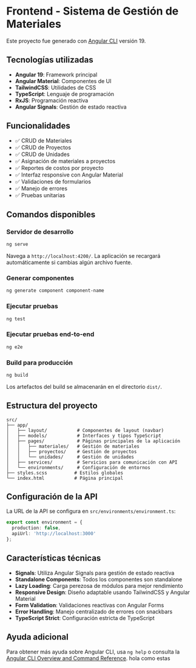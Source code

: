 # Frontend - Sistema de Gestión de Materiales

Este proyecto fue generado con [Angular CLI](https://github.com/angular/angular-cli) versión 19.

## Tecnologías utilizadas

- **Angular 19**: Framework principal
- **Angular Material**: Componentes de UI
- **TailwindCSS**: Utilidades de CSS
- **TypeScript**: Lenguaje de programación
- **RxJS**: Programación reactiva
- **Angular Signals**: Gestión de estado reactiva

## Funcionalidades

- ✅ CRUD de Materiales
- ✅ CRUD de Proyectos  
- ✅ CRUD de Unidades
- ✅ Asignación de materiales a proyectos
- ✅ Reportes de costos por proyecto
- ✅ Interfaz responsive con Angular Material
- ✅ Validaciones de formularios
- ✅ Manejo de errores
- ✅ Pruebas unitarias

## Comandos disponibles

### Servidor de desarrollo
```bash
ng serve
```
Navega a `http://localhost:4200/`. La aplicación se recargará automáticamente si cambias algún archivo fuente.

### Generar componentes
```bash
ng generate component component-name
```

### Ejecutar pruebas
```bash
ng test
```

### Ejecutar pruebas end-to-end
```bash
ng e2e
```

### Build para producción
```bash
ng build
```

Los artefactos del build se almacenarán en el directorio `dist/`.

## Estructura del proyecto

```
src/
├── app/
│   ├── layout/           # Componentes de layout (navbar)
│   ├── models/           # Interfaces y tipos TypeScript
│   ├── pages/            # Páginas principales de la aplicación
│   │   ├── materiales/   # Gestión de materiales
│   │   ├── proyectos/    # Gestión de proyectos
│   │   └── unidades/     # Gestión de unidades
│   ├── services/         # Servicios para comunicación con API
│   └── environments/     # Configuración de entornos
├── styles.scss          # Estilos globales
└── index.html           # Página principal
```

## Configuración de la API

La URL de la API se configura en `src/environments/environment.ts`:

```typescript
export const environment = {
  production: false,
  apiUrl: 'http://localhost:3000'
};
```

## Características técnicas

- **Signals**: Utiliza Angular Signals para gestión de estado reactiva
- **Standalone Components**: Todos los componentes son standalone
- **Lazy Loading**: Carga perezosa de módulos para mejor rendimiento
- **Responsive Design**: Diseño adaptable usando TailwindCSS y Angular Material
- **Form Validation**: Validaciones reactivas con Angular Forms
- **Error Handling**: Manejo centralizado de errores con snackbars
- **TypeScript Strict**: Configuración estricta de TypeScript

## Ayuda adicional

Para obtener más ayuda sobre Angular CLI, usa `ng help` o consulta la [Angular CLI Overview and Command Reference](https://angular.dev/tools/cli).
hola como estas